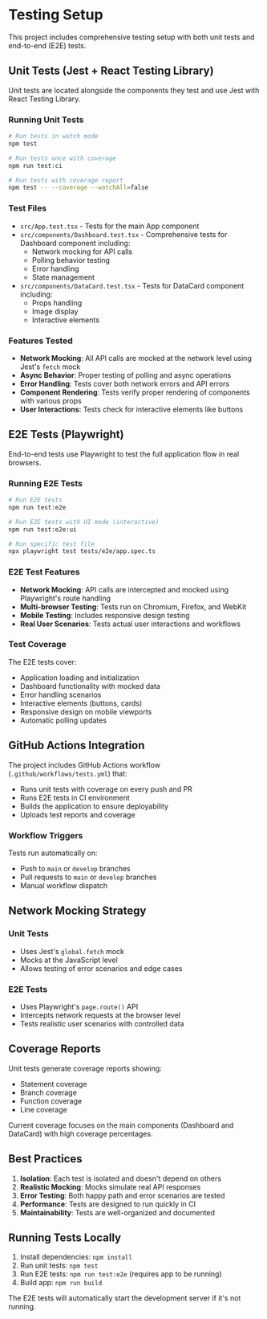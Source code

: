 # Testing Setup

This project includes comprehensive testing setup with both unit tests and end-to-end (E2E) tests.

## Unit Tests (Jest + React Testing Library)

Unit tests are located alongside the components they test and use Jest with React Testing Library.

### Running Unit Tests

```bash
# Run tests in watch mode
npm test

# Run tests once with coverage
npm run test:ci

# Run tests with coverage report
npm test -- --coverage --watchAll=false
```

### Test Files

- `src/App.test.tsx` - Tests for the main App component
- `src/components/Dashboard.test.tsx` - Comprehensive tests for Dashboard component including:
  - Network mocking for API calls
  - Polling behavior testing
  - Error handling
  - State management
- `src/components/DataCard.test.tsx` - Tests for DataCard component including:
  - Props handling
  - Image display
  - Interactive elements

### Features Tested

- **Network Mocking**: All API calls are mocked at the network level using Jest's `fetch` mock
- **Async Behavior**: Proper testing of polling and async operations
- **Error Handling**: Tests cover both network errors and API errors
- **Component Rendering**: Tests verify proper rendering of components with various props
- **User Interactions**: Tests check for interactive elements like buttons

## E2E Tests (Playwright)

End-to-end tests use Playwright to test the full application flow in real browsers.

### Running E2E Tests

```bash
# Run E2E tests
npm run test:e2e

# Run E2E tests with UI mode (interactive)
npm run test:e2e:ui

# Run specific test file
npx playwright test tests/e2e/app.spec.ts
```

### E2E Test Features

- **Network Mocking**: API calls are intercepted and mocked using Playwright's route handling
- **Multi-browser Testing**: Tests run on Chromium, Firefox, and WebKit
- **Mobile Testing**: Includes responsive design testing
- **Real User Scenarios**: Tests actual user interactions and workflows

### Test Coverage

The E2E tests cover:
- Application loading and initialization
- Dashboard functionality with mocked data
- Error handling scenarios
- Interactive elements (buttons, cards)
- Responsive design on mobile viewports
- Automatic polling updates

## GitHub Actions Integration

The project includes GitHub Actions workflow (`.github/workflows/tests.yml`) that:

- Runs unit tests with coverage on every push and PR
- Runs E2E tests in CI environment
- Builds the application to ensure deployability
- Uploads test reports and coverage

### Workflow Triggers

Tests run automatically on:
- Push to `main` or `develop` branches
- Pull requests to `main` or `develop` branches
- Manual workflow dispatch

## Network Mocking Strategy

### Unit Tests
- Uses Jest's `global.fetch` mock
- Mocks at the JavaScript level
- Allows testing of error scenarios and edge cases

### E2E Tests  
- Uses Playwright's `page.route()` API
- Intercepts network requests at the browser level
- Tests realistic user scenarios with controlled data

## Coverage Reports

Unit tests generate coverage reports showing:
- Statement coverage
- Branch coverage  
- Function coverage
- Line coverage

Current coverage focuses on the main components (Dashboard and DataCard) with high coverage percentages.

## Best Practices

1. **Isolation**: Each test is isolated and doesn't depend on others
2. **Realistic Mocking**: Mocks simulate real API responses
3. **Error Testing**: Both happy path and error scenarios are tested
4. **Performance**: Tests are designed to run quickly in CI
5. **Maintainability**: Tests are well-organized and documented

## Running Tests Locally

1. Install dependencies: `npm install`
2. Run unit tests: `npm test`
3. Run E2E tests: `npm run test:e2e` (requires app to be running)
4. Build app: `npm run build`

The E2E tests will automatically start the development server if it's not running.